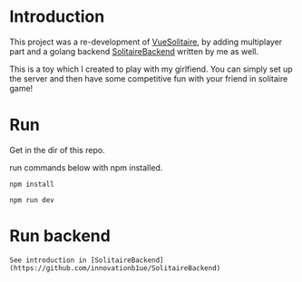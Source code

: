 # Introduction

This project was a re-development of [VueSolitaire](https://github.com/silent-lad/VueSolitaire/blob/master/LICENSE), 
by adding multiplayer part and a golang backend [SolitaireBackend](https://github.com/innovationb1ue/SolitaireBackend) written by me as well. 

This is a toy which I created to play with my girlfiend. You can simply set up the server and then have some competitive fun with your friend in solitaire game! 

# Run

Get in the dir of this repo. 

run commands below with npm installed. 

`npm install`

`npm run dev`

# Run backend

`See introduction in [SolitaireBackend](https://github.com/innovationb1ue/SolitaireBackend)`
